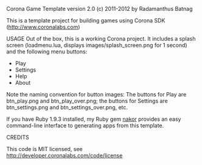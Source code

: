 Corona Game Template version 2.0
(c) 2011-2012 by Radamanthus Batnag

This is a template project for building games using Corona SDK (http://www.coronalabs.com)

USAGE
Out of the box, this is a working Corona project. It includes a splash screen (loadmenu.lua, displays images/splash_screen.png for 1 second) and the following menu buttons:
- Play
- Settings
- Help
- About

Note the naming convention for button images:
The buttons for Play are btn_play.png and btn_play_over.png; the buttons for Settings are btn_settings.png and btn_settings_over.png, etc.

If you have Ruby 1.9.3 installed, my Ruby gem [nakor](http://github.com/radamanthus/nakor) provides an easy command-line interface to generating apps from this template.

CREDITS

This code is MIT licensed, see http://developer.coronalabs.com/code/license
